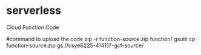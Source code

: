 # serverless
Cloud Function Code

#command to upload the code
zip -r function-source.zip function/
gsutil cp function-source.zip gs://csye6225-414117-gcf-source/ 